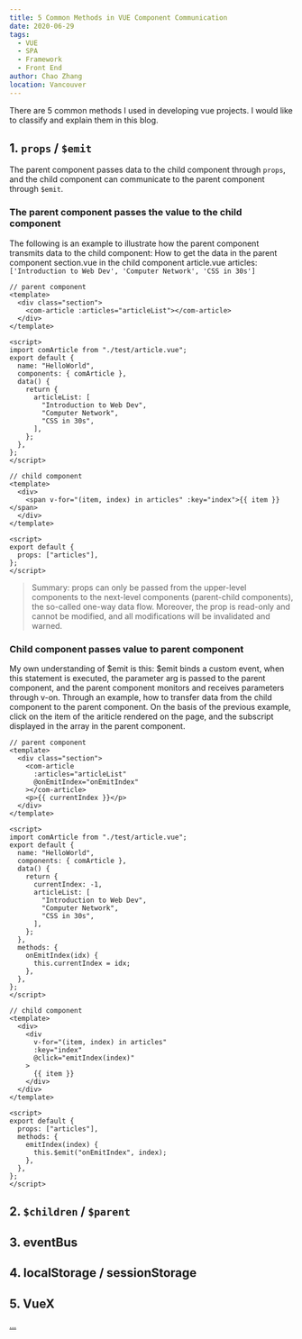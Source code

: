 ```yaml
---
title: 5 Common Methods in VUE Component Communication
date: 2020-06-29
tags:
  - VUE
  - SPA
  - Framework
  - Front End
author: Chao Zhang
location: Vancouver
---
```


There are 5 common methods I used in developing vue projects. I would like to classify and explain them in this blog.

## 1. `props` / `$emit`

The parent component passes data to the child component through `props`, and the child component can communicate to the parent component through `$emit`.

### The parent component passes the value to the child component

The following is an example to illustrate how the parent component transmits data to the child component: How to get the data in the parent component section.vue in the child component article.vue articles: `['Introduction to Web Dev', 'Computer Network', 'CSS in 30s']`

```vue
// parent component
<template>
  <div class="section">
    <com-article :articles="articleList"></com-article>
  </div>
</template>

<script>
import comArticle from "./test/article.vue";
export default {
  name: "HelloWorld",
  components: { comArticle },
  data() {
    return {
      articleList: [
        "Introduction to Web Dev",
        "Computer Network",
        "CSS in 30s",
      ],
    };
  },
};
</script>
```

```vue
// child component
<template>
  <div>
    <span v-for="(item, index) in articles" :key="index">{{ item }}</span>
  </div>
</template>

<script>
export default {
  props: ["articles"],
};
</script>
```

> Summary: props can only be passed from the upper-level components to the next-level components (parent-child components), the so-called one-way data flow. Moreover, the prop is read-only and cannot be modified, and all modifications will be invalidated and warned.

### Child component passes value to parent component

My own understanding of $emit is this: $emit binds a custom event, when this statement is executed, the parameter arg is passed to the parent component, and the parent component monitors and receives parameters through v-on. Through an example, how to transfer data from the child component to the parent component.
On the basis of the previous example, click on the item of the ariticle rendered on the page, and the subscript displayed in the array in the parent component.

```vue
// parent component
<template>
  <div class="section">
    <com-article
      :articles="articleList"
      @onEmitIndex="onEmitIndex"
    ></com-article>
    <p>{{ currentIndex }}</p>
  </div>
</template>

<script>
import comArticle from "./test/article.vue";
export default {
  name: "HelloWorld",
  components: { comArticle },
  data() {
    return {
      currentIndex: -1,
      articleList: [
        "Introduction to Web Dev",
        "Computer Network",
        "CSS in 30s",
      ],
    };
  },
  methods: {
    onEmitIndex(idx) {
      this.currentIndex = idx;
    },
  },
};
</script>
```

```vue
// child component
<template>
  <div>
    <div
      v-for="(item, index) in articles"
      :key="index"
      @click="emitIndex(index)"
    >
      {{ item }}
    </div>
  </div>
</template>

<script>
export default {
  props: ["articles"],
  methods: {
    emitIndex(index) {
      this.$emit("onEmitIndex", index);
    },
  },
};
</script>
```

## 2. `$children` / `$parent`

## 3. eventBus

## 4. localStorage / sessionStorage

## 5. VueX

[...](https://juejin.cn/post/6844903887162310669)
